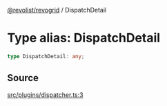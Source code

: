 [@revolist/revogrid](README.md) / DispatchDetail

# Type alias: DispatchDetail

```ts
type DispatchDetail: any;
```

## Source

[src/plugins/dispatcher.ts:3](https://github.com/revolist/revogrid/blob/ace6403c43f42f0eb026a7e73c0ae179d3a4c66f/src/plugins/dispatcher.ts#L3)
